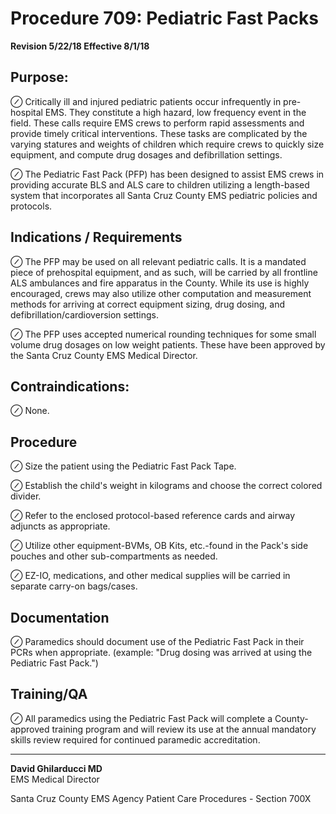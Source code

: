 # Procedure 709: Pediatric Fast Packs

**Revision 5/22/18 Effective 8/1/18**

## Purpose:

⊘ Critically ill and injured pediatric patients occur infrequently in pre-hospital EMS. They constitute a high hazard, low frequency event in the field. These calls require EMS crews to perform rapid assessments and provide timely critical interventions. These tasks are complicated by the varying statures and weights of children which require crews to quickly size equipment, and compute drug dosages and defibrillation settings.

⊘ The Pediatric Fast Pack (PFP) has been designed to assist EMS crews in providing accurate BLS and ALS care to children utilizing a length-based system that incorporates all Santa Cruz County EMS pediatric policies and protocols.

## Indications / Requirements

⊘ The PFP may be used on all relevant pediatric calls. It is a mandated piece of prehospital equipment, and as such, will be carried by all frontline ALS ambulances and fire apparatus in the County. While its use is highly encouraged, crews may also utilize other computation and measurement methods for arriving at correct equipment sizing, drug dosing, and defibrillation/cardioversion settings.

⊘ The PFP uses accepted numerical rounding techniques for some small volume drug dosages on low weight patients. These have been approved by the Santa Cruz County EMS Medical Director.

## Contraindications:

⊘ None.

## Procedure

⊘ Size the patient using the Pediatric Fast Pack Tape.

⊘ Establish the child's weight in kilograms and choose the correct colored divider.

⊘ Refer to the enclosed protocol-based reference cards and airway adjuncts as appropriate.

⊘ Utilize other equipment-BVMs, OB Kits, etc.-found in the Pack's side pouches and other sub-compartments as needed.

⊘ EZ-IO, medications, and other medical supplies will be carried in separate carry-on bags/cases.

## Documentation

⊘ Paramedics should document use of the Pediatric Fast Pack in their PCRs when appropriate. (example: "Drug dosing was arrived at using the Pediatric Fast Pack.")

## Training/QA

⊘ All paramedics using the Pediatric Fast Pack will complete a County-approved training program and will review its use at the annual mandatory skills review required for continued paramedic accreditation.

---

**David Ghilarducci MD**  
EMS Medical Director

Santa Cruz County EMS Agency Patient Care Procedures - Section 700X

